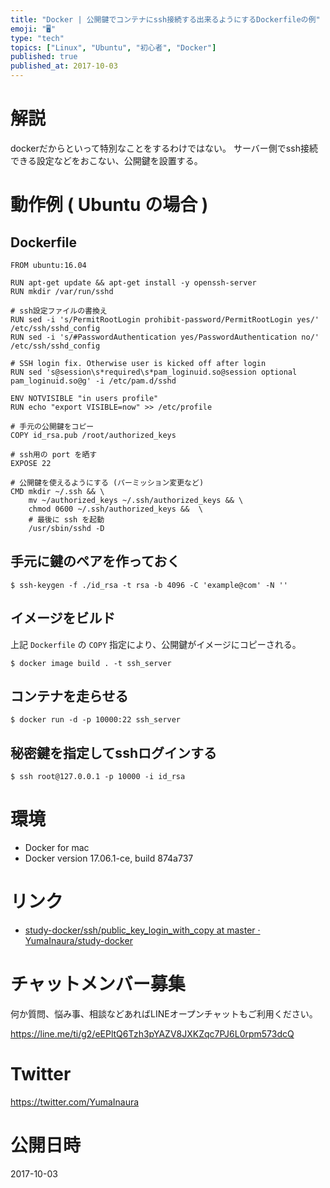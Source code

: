```yaml
---
title: "Docker | 公開鍵でコンテナにssh接続する出来るようにするDockerfileの例"
emoji: "🖥"
type: "tech"
topics: ["Linux", "Ubuntu", "初心者", "Docker"]
published: true
published_at: 2017-10-03
---
```


# 解説

dockerだからといって特別なことをするわけではない。
サーバー側でssh接続できる設定などをおこない、公開鍵を設置する。

# 動作例 ( Ubuntu の場合 )

## Dockerfile

```bash:Dockerfile
FROM ubuntu:16.04

RUN apt-get update && apt-get install -y openssh-server
RUN mkdir /var/run/sshd

# ssh設定ファイルの書換え
RUN sed -i 's/PermitRootLogin prohibit-password/PermitRootLogin yes/' /etc/ssh/sshd_config
RUN sed -i 's/#PasswordAuthentication yes/PasswordAuthentication no/' /etc/ssh/sshd_config

# SSH login fix. Otherwise user is kicked off after login
RUN sed 's@session\s*required\s*pam_loginuid.so@session optional pam_loginuid.so@g' -i /etc/pam.d/sshd

ENV NOTVISIBLE "in users profile"
RUN echo "export VISIBLE=now" >> /etc/profile

# 手元の公開鍵をコピー
COPY id_rsa.pub /root/authorized_keys

# ssh用の port を晒す
EXPOSE 22

# 公開鍵を使えるようにする (パーミッション変更など)
CMD mkdir ~/.ssh && \
    mv ~/authorized_keys ~/.ssh/authorized_keys && \
    chmod 0600 ~/.ssh/authorized_keys &&  \
    # 最後に ssh を起動
    /usr/sbin/sshd -D
```

## 手元に鍵のペアを作っておく

```
$ ssh-keygen -f ./id_rsa -t rsa -b 4096 -C 'example@com' -N ''
```

## イメージをビルド


上記 `Dockerfile` の `COPY` 指定により、公開鍵がイメージにコピーされる。

```
$ docker image build . -t ssh_server
```

## コンテナを走らせる

```
$ docker run -d -p 10000:22 ssh_server
```

## 秘密鍵を指定してsshログインする

```
$ ssh root@127.0.0.1 -p 10000 -i id_rsa
```

# 環境

- Docker for mac
- Docker version 17.06.1-ce, build 874a737


# リンク

- [study-docker/ssh/public_key_login_with_copy at master · YumaInaura/study-docker](https://github.com/YumaInaura/study-docker/tree/master/ssh/public_key_login_with_copy)








<!-- Update From Qiita API -->

# チャットメンバー募集


何か質問、悩み事、相談などあればLINEオープンチャットもご利用ください。

https://line.me/ti/g2/eEPltQ6Tzh3pYAZV8JXKZqc7PJ6L0rpm573dcQ





# Twitter


https://twitter.com/YumaInaura


<!-- Update From Qiita API -->



# 公開日時

2017-10-03
